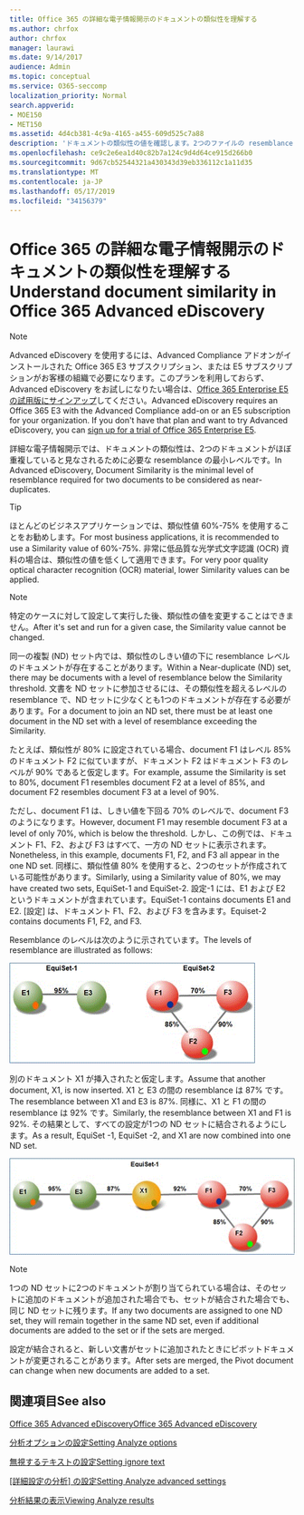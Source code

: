 ```yaml
---
title: Office 365 の詳細な電子情報開示のドキュメントの類似性を理解する
ms.author: chrfox
author: chrfox
manager: laurawi
ms.date: 9/14/2017
audience: Admin
ms.topic: conceptual
ms.service: O365-seccomp
localization_priority: Normal
search.appverid:
- MOE150
- MET150
ms.assetid: 4d4cb381-4c9a-4165-a455-609d525c7a88
description: 'ドキュメントの類似性の値を確認します。2つのファイルの resemblance の最小レベルは、重複していると見なされ、Office 365 の高度な電子情報開示で機能します。 '
ms.openlocfilehash: ce9c2e6ea1d40c82b7a124c9d4d64ce915d266b0
ms.sourcegitcommit: 9d67cb52544321a430343d39eb336112c1a11d35
ms.translationtype: MT
ms.contentlocale: ja-JP
ms.lasthandoff: 05/17/2019
ms.locfileid: "34156379"
---
```

# <a name="understand-document-similarity-in-office-365-advanced-ediscovery"></a><span data-ttu-id="04e35-103">Office 365 の詳細な電子情報開示のドキュメントの類似性を理解する</span><span class="sxs-lookup"><span data-stu-id="04e35-103">Understand document similarity in Office 365 Advanced eDiscovery</span></span>

> [!NOTE]
> <span data-ttu-id="04e35-p101">Advanced eDiscovery を使用するには、Advanced Compliance アドオンがインストールされた Office 365 E3 サブスクリプション、または E5 サブスクリプションがお客様の組織で必要になります。このプランを利用しておらず、Advanced eDiscovery をお試しになりたい場合は、[Office 365 Enterprise E5 の試用版にサインアップ](https://go.microsoft.com/fwlink/p/?LinkID=698279)してください。</span><span class="sxs-lookup"><span data-stu-id="04e35-p101">Advanced eDiscovery requires an Office 365 E3 with the Advanced Compliance add-on or an E5 subscription for your organization. If you don't have that plan and want to try Advanced eDiscovery, you can [sign up for a trial of Office 365 Enterprise E5](https://go.microsoft.com/fwlink/p/?LinkID=698279).</span></span> 
  
<span data-ttu-id="04e35-106">詳細な電子情報開示では、ドキュメントの類似性は、2つのドキュメントがほぼ重複していると見なされるために必要な resemblance の最小レベルです。</span><span class="sxs-lookup"><span data-stu-id="04e35-106">In Advanced eDiscovery, Document Similarity is the minimal level of resemblance required for two documents to be considered as near-duplicates.</span></span>
  
> [!TIP]
> <span data-ttu-id="04e35-107">ほとんどのビジネスアプリケーションでは、類似性値 60%-75% を使用することをお勧めします。</span><span class="sxs-lookup"><span data-stu-id="04e35-107">For most business applications, it is recommended to use a Similarity value of 60%-75%.</span></span> <span data-ttu-id="04e35-108">非常に低品質な光学式文字認識 (OCR) 資料の場合は、類似性の値を低くして適用できます。</span><span class="sxs-lookup"><span data-stu-id="04e35-108">For very poor quality optical character recognition (OCR) material, lower Similarity values can be applied.</span></span> 
  
> [!NOTE]
> <span data-ttu-id="04e35-109">特定のケースに対して設定して実行した後、類似性の値を変更することはできません。</span><span class="sxs-lookup"><span data-stu-id="04e35-109">After it's set and run for a given case, the Similarity value cannot be changed.</span></span> 
  
<span data-ttu-id="04e35-110">同一の複製 (ND) セット内では、類似性のしきい値の下に resemblance レベルのドキュメントが存在することがあります。</span><span class="sxs-lookup"><span data-stu-id="04e35-110">Within a Near-duplicate (ND) set, there may be documents with a level of resemblance below the Similarity threshold.</span></span> <span data-ttu-id="04e35-111">文書を ND セットに参加させるには、その類似性を超えるレベルの resemblance で、ND セットに少なくとも1つのドキュメントが存在する必要があります。</span><span class="sxs-lookup"><span data-stu-id="04e35-111">For a document to join an ND set, there must be at least one document in the ND set with a level of resemblance exceeding the Similarity.</span></span> 
  
<span data-ttu-id="04e35-112">たとえば、類似性が 80% に設定されている場合、document F1 はレベル 85% のドキュメント F2 に似ていますが、ドキュメント F2 はドキュメント F3 のレベルが 90% であると仮定します。</span><span class="sxs-lookup"><span data-stu-id="04e35-112">For example, assume the Similarity is set to 80%, document F1 resembles document F2 at a level of 85%, and document F2 resembles document F3 at a level of 90%.</span></span> 
  
<span data-ttu-id="04e35-113">ただし、document F1 は、しきい値を下回る 70% のレベルで、document F3 のようになります。</span><span class="sxs-lookup"><span data-stu-id="04e35-113">However, document F1 may resemble document F3 at a level of only 70%, which is below the threshold.</span></span> <span data-ttu-id="04e35-114">しかし、この例では、ドキュメント F1、F2、および F3 はすべて、一方の ND セットに表示されます。</span><span class="sxs-lookup"><span data-stu-id="04e35-114">Nonetheless, in this example, documents F1, F2, and F3 all appear in the one ND set.</span></span> <span data-ttu-id="04e35-115">同様に、類似性値 80% を使用すると、2つのセットが作成されている可能性があります。</span><span class="sxs-lookup"><span data-stu-id="04e35-115">Similarly, using a Similarity value of 80%, we may have created two sets, EquiSet-1 and EquiSet-2.</span></span> <span data-ttu-id="04e35-116">設定-1 には、E1 および E2 というドキュメントが含まれています。</span><span class="sxs-lookup"><span data-stu-id="04e35-116">EquiSet-1 contains documents E1 and E2.</span></span> <span data-ttu-id="04e35-117">[設定] は、ドキュメント F1、F2、および F3 を含みます。</span><span class="sxs-lookup"><span data-stu-id="04e35-117">Equiset-2 contains documents F1, F2, and F3.</span></span> 
  
<span data-ttu-id="04e35-118">Resemblance のレベルは次のように示されています。</span><span class="sxs-lookup"><span data-stu-id="04e35-118">The levels of resemblance are illustrated as follows:</span></span>
  
![ドキュメントの類似性](media/3907ea7d-e28a-4027-8fc3-be090dd39144.gif)
  
<span data-ttu-id="04e35-120">別のドキュメント X1 が挿入されたと仮定します。</span><span class="sxs-lookup"><span data-stu-id="04e35-120">Assume that another document, X1, is now inserted.</span></span> <span data-ttu-id="04e35-121">X1 と E3 の間の resemblance は 87% です。</span><span class="sxs-lookup"><span data-stu-id="04e35-121">The resemblance between X1 and E3 is 87%.</span></span> <span data-ttu-id="04e35-122">同様に、X1 と F1 の間の resemblance は 92% です。</span><span class="sxs-lookup"><span data-stu-id="04e35-122">Similarly, the resemblance between X1 and F1 is 92%.</span></span> <span data-ttu-id="04e35-123">その結果として、すべての設定が1つの ND セットに結合されるようにします。</span><span class="sxs-lookup"><span data-stu-id="04e35-123">As a result, EquiSet -1, EquiSet -2, and X1 are now combined into one ND set.</span></span>
  
![ドキュメントの類似性](media/d140d347-33d5-475a-af04-594a0f2ab13d.gif)
  
> [!NOTE]
> <span data-ttu-id="04e35-125">1つの ND セットに2つのドキュメントが割り当てられている場合は、そのセットに追加のドキュメントが追加された場合でも、セットが結合された場合でも、同じ ND セットに残ります。</span><span class="sxs-lookup"><span data-stu-id="04e35-125">If any two documents are assigned to one ND set, they will remain together in the same ND set, even if additional documents are added to the set or if the sets are merged.</span></span> 
  
<span data-ttu-id="04e35-126">設定が結合されると、新しい文書がセットに追加されたときにピボットドキュメントが変更されることがあります。</span><span class="sxs-lookup"><span data-stu-id="04e35-126">After sets are merged, the Pivot document can change when new documents are added to a set.</span></span> 
  
## <a name="see-also"></a><span data-ttu-id="04e35-127">関連項目</span><span class="sxs-lookup"><span data-stu-id="04e35-127">See also</span></span>

[<span data-ttu-id="04e35-128">Office 365 Advanced eDiscovery</span><span class="sxs-lookup"><span data-stu-id="04e35-128">Office 365 Advanced eDiscovery</span></span>](office-365-advanced-ediscovery.md)
  
[<span data-ttu-id="04e35-129">分析オプションの設定</span><span class="sxs-lookup"><span data-stu-id="04e35-129">Setting Analyze options</span></span>](set-analyze-options-in-advanced-ediscovery.md)
  
[<span data-ttu-id="04e35-130">無視するテキストの設定</span><span class="sxs-lookup"><span data-stu-id="04e35-130">Setting ignore text</span></span>](set-ignore-text-in-advanced-ediscovery.md)
  
<span data-ttu-id="04e35-131">[[詳細設定の分析] の設定](set-analyze-advanced-settings-in-advanced-ediscovery.md)</span><span class="sxs-lookup"><span data-stu-id="04e35-131">[Setting Analyze advanced settings](set-analyze-advanced-settings-in-advanced-ediscovery.md)</span></span>
  
[<span data-ttu-id="04e35-132">分析結果の表示</span><span class="sxs-lookup"><span data-stu-id="04e35-132">Viewing Analyze results</span></span>](view-analyze-results-in-advanced-ediscovery.md)

